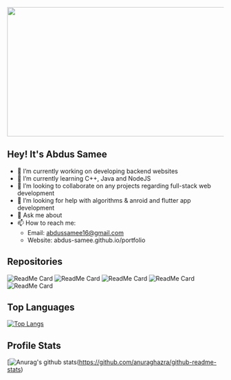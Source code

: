 <img height="300" width="600" src="https://images.unsplash.com/photo-1484417894907-623942c8ee29?ixlib=rb-1.2.1&ixid=eyJhcHBfaWQiOjEyMDd9&auto=format&fit=crop&w=1189&q=80">
<div>
     <h2>Hey! It's Abdus Samee</h2>
</div>


- 🔭 I’m currently working on developing backend websites
- 🌱 I’m currently learning C++, Java and NodeJS
- 👯 I’m looking to collaborate on any projects regarding full-stack web development
- 🤔 I’m looking for help with algorithms & anroid and flutter app development
- 💬 Ask me about 
- 📫 How to reach me: 
     - Email: abdussamee16@gmail.com
     - Website: abdus-samee.github.io/portfolio
      
## Repositories
![ReadMe Card](https://github-readme-stats.vercel.app/api/pin/?username=Abdus-Samee&repo=portfolio)
![ReadMe Card](https://github-readme-stats.vercel.app/api/pin/?username=Abdus-Samee&repo=Wisey)
![ReadMe Card](https://github-readme-stats.vercel.app/api/pin/?username=Abdus-Samee&repo=ScreenShare)
![ReadMe Card](https://github-readme-stats.vercel.app/api/pin/?username=Abdus-Samee&repo=JavaFX-Moodle-Project)
![ReadMe Card](https://github-readme-stats.vercel.app/api/pin/?username=Abdus-Samee&repo=TeamPainter)

## Top Languages
[![Top Langs](https://github-readme-stats.vercel.app/api/top-langs/?username=Abdus-Samee&layout=compact)](https://github.com/anuraghazra/github-readme-stats)

## Profile Stats
[![Anurag's github stats](https://github-readme-stats.vercel.app/api?username=Abdus-Samee&show_icons=true&theme=radical)(https://github.com/anuraghazra/github-readme-stats)
